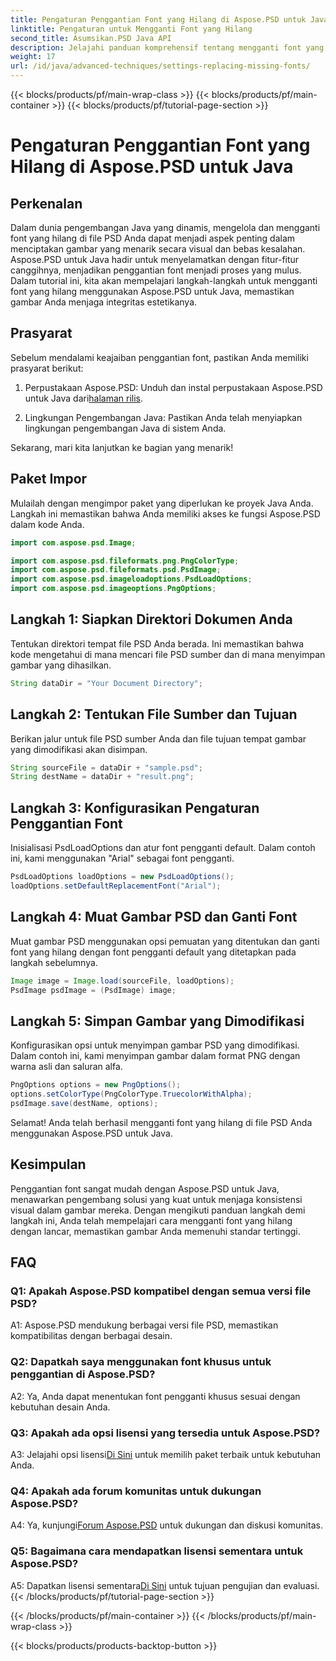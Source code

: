 ```yaml
---
title: Pengaturan Penggantian Font yang Hilang di Aspose.PSD untuk Java
linktitle: Pengaturan untuk Mengganti Font yang Hilang
second_title: Asumsikan.PSD Java API
description: Jelajahi panduan komprehensif tentang mengganti font yang hilang di Aspose.PSD untuk Java. Tingkatkan desain gambar Anda dengan manajemen font yang lancar.
weight: 17
url: /id/java/advanced-techniques/settings-replacing-missing-fonts/
---
```


{{< blocks/products/pf/main-wrap-class >}}
{{< blocks/products/pf/main-container >}}
{{< blocks/products/pf/tutorial-page-section >}}

# Pengaturan Penggantian Font yang Hilang di Aspose.PSD untuk Java

## Perkenalan

Dalam dunia pengembangan Java yang dinamis, mengelola dan mengganti font yang hilang di file PSD Anda dapat menjadi aspek penting dalam menciptakan gambar yang menarik secara visual dan bebas kesalahan. Aspose.PSD untuk Java hadir untuk menyelamatkan dengan fitur-fitur canggihnya, menjadikan penggantian font menjadi proses yang mulus. Dalam tutorial ini, kita akan mempelajari langkah-langkah untuk mengganti font yang hilang menggunakan Aspose.PSD untuk Java, memastikan gambar Anda menjaga integritas estetikanya.

## Prasyarat

Sebelum mendalami keajaiban penggantian font, pastikan Anda memiliki prasyarat berikut:

1.  Perpustakaan Aspose.PSD: Unduh dan instal perpustakaan Aspose.PSD untuk Java dari[halaman rilis](https://releases.aspose.com/psd/java/).

2. Lingkungan Pengembangan Java: Pastikan Anda telah menyiapkan lingkungan pengembangan Java di sistem Anda.

Sekarang, mari kita lanjutkan ke bagian yang menarik!

## Paket Impor

Mulailah dengan mengimpor paket yang diperlukan ke proyek Java Anda. Langkah ini memastikan bahwa Anda memiliki akses ke fungsi Aspose.PSD dalam kode Anda.

```java
import com.aspose.psd.Image;

import com.aspose.psd.fileformats.png.PngColorType;
import com.aspose.psd.fileformats.psd.PsdImage;
import com.aspose.psd.imageloadoptions.PsdLoadOptions;
import com.aspose.psd.imageoptions.PngOptions;
```

## Langkah 1: Siapkan Direktori Dokumen Anda

Tentukan direktori tempat file PSD Anda berada. Ini memastikan bahwa kode mengetahui di mana mencari file PSD sumber dan di mana menyimpan gambar yang dihasilkan.

```java
String dataDir = "Your Document Directory";
```

## Langkah 2: Tentukan File Sumber dan Tujuan

Berikan jalur untuk file PSD sumber Anda dan file tujuan tempat gambar yang dimodifikasi akan disimpan.

```java
String sourceFile = dataDir + "sample.psd";
String destName = dataDir + "result.png";
```

## Langkah 3: Konfigurasikan Pengaturan Penggantian Font

Inisialisasi PsdLoadOptions dan atur font pengganti default. Dalam contoh ini, kami menggunakan "Arial" sebagai font pengganti.

```java
PsdLoadOptions loadOptions = new PsdLoadOptions();
loadOptions.setDefaultReplacementFont("Arial");
```

## Langkah 4: Muat Gambar PSD dan Ganti Font

Muat gambar PSD menggunakan opsi pemuatan yang ditentukan dan ganti font yang hilang dengan font pengganti default yang ditetapkan pada langkah sebelumnya.

```java
Image image = Image.load(sourceFile, loadOptions);
PsdImage psdImage = (PsdImage) image;
```

## Langkah 5: Simpan Gambar yang Dimodifikasi

Konfigurasikan opsi untuk menyimpan gambar PSD yang dimodifikasi. Dalam contoh ini, kami menyimpan gambar dalam format PNG dengan warna asli dan saluran alfa.

```java
PngOptions options = new PngOptions();
options.setColorType(PngColorType.TruecolorWithAlpha);
psdImage.save(destName, options);
```

Selamat! Anda telah berhasil mengganti font yang hilang di file PSD Anda menggunakan Aspose.PSD untuk Java.

## Kesimpulan

Penggantian font sangat mudah dengan Aspose.PSD untuk Java, menawarkan pengembang solusi yang kuat untuk menjaga konsistensi visual dalam gambar mereka. Dengan mengikuti panduan langkah demi langkah ini, Anda telah mempelajari cara mengganti font yang hilang dengan lancar, memastikan gambar Anda memenuhi standar tertinggi.

## FAQ

### Q1: Apakah Aspose.PSD kompatibel dengan semua versi file PSD?

A1: Aspose.PSD mendukung berbagai versi file PSD, memastikan kompatibilitas dengan berbagai desain.

### Q2: Dapatkah saya menggunakan font khusus untuk penggantian di Aspose.PSD?

A2: Ya, Anda dapat menentukan font pengganti khusus sesuai dengan kebutuhan desain Anda.

### Q3: Apakah ada opsi lisensi yang tersedia untuk Aspose.PSD?

 A3: Jelajahi opsi lisensi[Di Sini](https://purchase.aspose.com/buy) untuk memilih paket terbaik untuk kebutuhan Anda.

### Q4: Apakah ada forum komunitas untuk dukungan Aspose.PSD?

 A4: Ya, kunjungi[Forum Aspose.PSD](https://forum.aspose.com/c/psd/34) untuk dukungan dan diskusi komunitas.

### Q5: Bagaimana cara mendapatkan lisensi sementara untuk Aspose.PSD?

 A5: Dapatkan lisensi sementara[Di Sini](https://purchase.aspose.com/temporary-license/) untuk tujuan pengujian dan evaluasi.
{{< /blocks/products/pf/tutorial-page-section >}}

{{< /blocks/products/pf/main-container >}}
{{< /blocks/products/pf/main-wrap-class >}}

{{< blocks/products/products-backtop-button >}}
